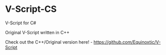 # V-Script-CS

V-Script for C#

Original V-Script written in C++

Check out the C++/Original version here! - https://github.com/Equinoxtic/V-Script
